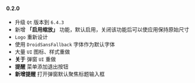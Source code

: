 #### 0.2.0

* 升级 `Qt` 版本到 `6.4.3`
* 新增 **「启用缩放」** 功能，默认启用，关闭该功能后可以使应用保持原始尺寸
* `Logo` 重新设计
* 使用 `DroidSansFallback` 字体作为默认字体
* 大量 `UI` 图标、样式重做
* **关于** 弹窗 `UI` 重做
* **提醒** 菜单添加退出按钮
* **新增提醒** 打开弹窗默认聚焦标题输入框
